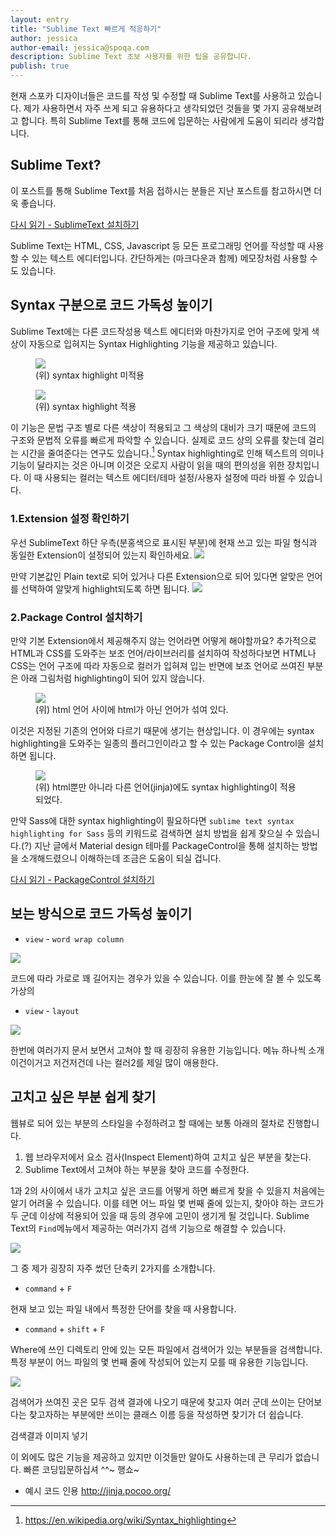 ```yaml
---
layout: entry
title: "Sublime Text 빠르게 적응하기"
author: jessica
author-email: jessica@spoqa.com
description: Sublime Text 초보 사용자를 위한 팁을 공유합니다.
publish: true
---
```


현재 스포카 디자이너들은 코드를 작성 및 수정할 때 Sublime Text를 사용하고 있습니다. 제가 사용하면서 자주 쓰게 되고 유용하다고 생각되었던 것들을 몇 가지 공유해보려고 합니다. 특히 Sublime Text를 통해 코드에 입문하는 사람에게 도움이 되리라 생각합니다.

## Sublime Text?

이 포스트를 통해 Sublime Text를 처음 접하시는 분들은 지난 포스트를 참고하시면 더욱 좋습니다.

[다시 읽기 - SublimeText 설치하기](http://spoqa.github.io)

Sublime Text는 HTML, CSS, Javascript 등 모든 프로그래밍 언어를 작성할 때 사용할 수 있는 텍스트 에디터입니다. 간단하게는 (마크다운과 함께) 메모장처럼 사용할 수도 있습니다.


## Syntax 구분으로 코드 가독성 높이기 

Sublime Text에는 다른 코드작성용 텍스트 에디터와 마찬가지로 언어 구조에 맞게 색상이 자동으로 입혀지는 Syntax Highlighting 기능을 제공하고 있습니다. 

<figure>
<img src="/images/2015-11-04/plain-text.png"
     style="margin-right:auto; margin-left:auto;" />
<figcaption>
    (위) syntax highlight 미적용
</figcaption>
</figure>

<figure>
<img src="/images/2015-11-04/html-extension.png"
     style="margin-right:auto; margin-left:auto;" />
<figcaption>
    (위) syntax highlight 적용
</figcaption>
</figure>

이 기능은 문법 구조 별로 다른 색상이 적용되고 그 색상의 대비가 크기 때문에 코드의 구조와 문법적 오류를 빠르게 파악할 수 있습니다. 실제로 코드 상의 오류를 찾는데 걸리는 시간을 줄여준다는 연구도 있습니다.[^1] Syntax highlighting로 인해 텍스트의 의미나 기능이 달라지는 것은 아니며 이것은 오로지 사람이 읽을 때의 편의성을 위한 장치입니다. 이 때 사용되는 컬러는 텍스트 에디터/테마 설정/사용자 설정에 따라 바뀔 수 있습니다.

### 1.Extension 설정 확인하기

우선 SublimeText 하단 우측(분홍색으로 표시된 부분)에 현재 쓰고 있는 파일 형식과 동일한 Extension이 설정되어 있는지 확인하세요.
<img src="/images/2015-11-04/extension-location.png" /> 

만약 기본값인 Plain text로 되어 있거나 다른 Extension으로 되어 있다면 알맞은 언어를 선택하여 알맞게 highlight되도록 하면 됩니다.
<img src="/images/2015-11-04/extension.png" />     

### 2.Package Control 설치하기

만약 기본 Extension에서 제공해주지 않는 언어라면 어떻게 해야할까요? 추가적으로 HTML과 CSS를 도와주는 보조 언어/라이브러리를 설치하여 작성하다보면 HTML나 CSS는 언어 구조에 따라 자동으로 컬러가 입혀져 입는 반면에 보조 언어로 쓰여진 부분은 아래 그림처럼 highlighting이 되어 있지 않습니다.
<figure>
<img src="/images/2015-11-04/just-html.png"
     style="margin-right:auto; margin-left:auto;" />
<figcaption>
(위) html 언어 사이에 html가 아닌 언어가 섞여 있다.
</figcaption>
</figure>

이것은 지정된 기존의 언어와 다르기 때문에 생기는 현상입니다. 이 경우에는 syntax highlighting을 도와주는 일종의 플러그인이라고 할 수 있는 Package Control을 설치하면 됩니다. 

<figure>
<img src="/images/2015-11-04/jinja-syntax.png"
     style="margin-right:auto; margin-left:auto;" />
<figcaption>
(위) html뿐만 아니라 다른 언어(jinja)에도 syntax highlighting이 적용되었다.
</figcaption>
</figure>

만약 Sass에 대한 syntax highlighting이 필요하다면 `sublime text syntax highlighting for Sass` 등의 키워드로 검색하면 설치 방법을 쉽게 찾으실 수 있습니다.(?) 지난 글에서 Material design 테마를 PackageControl을 통해 설치하는 방법을 소개해드렸으니 이해하는데 조금은 도움이 되실 겁니다.

[다시 읽기 - PackageControl 설치하기](http://spoqa.github.io)

## 보는 방식으로 코드 가독성 높이기 
- `view` - `word wrap column`

<img src="/images/2015-11-04/column-wrap.png"
     style="margin-right:auto; margin-left:auto;" />

코드에 따라 가로로 꽤 길어지는 경우가 있을 수 있습니다. 이를 한눈에 잘 볼 수 있도록 가상의 

- `view` - `layout`

<img src="/images/2015-11-04/column-wrap.png"
     style="margin-right:auto; margin-left:auto;" />

한번에 여러가지 문서 보면서 고쳐야 할 때 굉장히 유용한 기능입니다. 메뉴 하나씩 소개
이건이거고 저건저건데 나는 컬러2를 제일 많이 애용한다.

## 고치고 싶은 부분 쉽게 찾기

웹뷰로 되어 있는 부분의 스타일을 수정하려고 할 때에는 보통 아래의 절차로 진행합니다.

1. 웹 브라우저에서 요소 검사(Inspect Element)하여 고치고 싶은 부분을 찾는다.
2. Sublime Text에서 고쳐야 하는 부분을 찾아 코드를 수정한다.

1과 2의 사이에서 내가 고치고 싶은 코드를 어떻게 하면 빠르게 찾을 수 있을지 처음에는 알기 어려울 수 있습니다. 이를 테면 어느 파일 몇 번째 줄에 있는지, 찾아야 하는 코드가 두 군데 이상에 적용되어 있을 때 등의 경우에 고민이 생기게 될 것입니다. Sublime Text의 `Find`메뉴에서 제공하는 여러가지 검색 기능으로 해결할 수 있습니다. 

<img src="/images/2015-11-04/sublimetext-find-menu.png"
     style="margin-right:auto; margin-left:auto;" />   

그 중 제가 굉장히 자주 썼던 단축키 2가지를 소개합니다. 


- `command` + `F`

현재 보고 있는 파일 내에서 특정한 단어를 찾을 때 사용합니다.


- `command` + `shift` + `F`

Where에 쓰인 디렉토리 안에 있는 모든 파일에서 검색어가 있는 부분들을 검색합니다. 특정 부분이 어느 파일의 몇 번째 줄에 작성되어 있는지 모를 때 유용한 기능입니다.

<img src="/images/2015-11-04/sublimetext-find-in-files.png"
     style="margin-right:auto; margin-left:auto;" />   

검색어가 쓰여진 곳은 모두 검색 결과에 나오기 때문에 찾고자 여러 군데 쓰이는 단어보다는
찾고자하는 부분에만 쓰이는 클래스 이름 등을 작성하면 찾기가 더 쉽습니다.

검색결과 이미지 넣기 

이 외에도 많은 기능을 제공하고 있지만 이것들만 알아도 사용하는데 큰 무리가 없습니다.
빠른 코딩입문하십셔 ^^~ 행쇼~ 

[^1]: https://en.wikipedia.org/wiki/Syntax_highlighting
- 예시 코드 인용 http://jinja.pocoo.org/